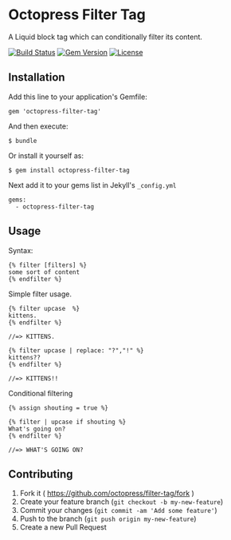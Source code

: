 # Octopress Filter Tag

A Liquid block tag which can conditionally filter its content.

[![Build Status](https://travis-ci.org/octopress/filter-tag.svg)](https://travis-ci.org/octopress/filter-tag)
[![Gem Version](http://img.shields.io/gem/v/octopress-filter-tag.svg)](https://rubygems.org/gems/octopress-filter-tag)
[![License](http://img.shields.io/:license-mit-blue.svg)](http://octopress.mit-license.org)

## Installation

Add this line to your application's Gemfile:

    gem 'octopress-filter-tag'

And then execute:

    $ bundle

Or install it yourself as:

    $ gem install octopress-filter-tag

Next add it to your gems list in Jekyll's `_config.yml`

    gems:
      - octopress-filter-tag

## Usage

Syntax:

    {% filter [filters] %}
    some sort of content
    {% endfilter %}

Simple filter usage.

    {% filter upcase  %}
    kittens.
    {% endfilter %}     
    
    //=> KITTENS.

    {% filter upcase | replace: "?","!" %}
    kittens??
    {% endfilter %}     
    
    //=> KITTENS!!

Conditional filtering

    {% assign shouting = true %}

    {% filter | upcase if shouting %}
    What's going on?
    {% endfilter %}

    //=> WHAT'S GOING ON?


## Contributing

1. Fork it ( https://github.com/octopress/filter-tag/fork )
2. Create your feature branch (`git checkout -b my-new-feature`)
3. Commit your changes (`git commit -am 'Add some feature'`)
4. Push to the branch (`git push origin my-new-feature`)
5. Create a new Pull Request

